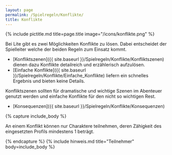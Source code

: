 ```yaml
---
layout: page
permalink: /Spielregeln/Konflikte/
title: Konflikte
---
```


{% include pictitle.md title=page.title image="/icons/konflikte.png" %}

Bei Lite gibt es zwei Möglichkeiten Konflikte zu lösen. Dabei entscheidet der Spielleiter welche der beiden Regeln zum Einsatz kommt.

- [Konfliktszenen]({{ site.baseurl }}/Spielregeln/Konflikte/Konfliktszenen) dienen dazu Konflikte detailreich und erzählerisch aufzulösen.
- [Einfache Konflikte]({{ site.baseurl }}/Spielregeln/Konflikte/Einfache_Konflikte) liefern ein schnelles Ergebnis und bieten keine Details.

Konfliktszenen sollten für dramatische und wichtige Szenen im Abenteuer genutzt werden und einfache Konflikte für den nicht so wichtigen Rest.

- [Konsequenzen]({{ site.baseurl }}/Spielregeln/Konflikte/Konsequenzen)

{% capture include_body %}

An einem Konflikt können nur Charaktere teilnehmen, deren Zähigkeit des eingesetzten Profils mindestens 1 beträgt.

{% endcapture %}
{% include hinweis.md title="Teilnehmer" body=include_body %}
